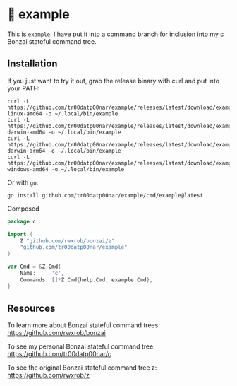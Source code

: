 # :deciduous_tree: example

This is `example`. I have put it into a command branch for inclusion into my c Bonzai stateful command tree.

## Installation

If you just want to try it out, grab the release binary with curl and put into your PATH:

```
curl -L https://github.com/tr00datp00nar/example/releases/latest/download/example-linux-amd64 -o ~/.local/bin/example
curl -L https://github.com/tr00datp00nar/example/releases/latest/download/example-darwin-amd64 -o ~/.local/bin/example
curl -L https://github.com/tr00datp00nar/example/releases/latest/download/example-darwin-arm64 -o ~/.local/bin/example
curl -L https://github.com/tr00datp00nar/example/releases/latest/download/example-windows-amd64 -o ~/.local/bin/example
```

Or with `go`:

```shell
go install github.com/tr00datp00nar/example/cmd/example@latest
```

Composed

```go
package c

import (
	Z "github.com/rwxrob/bonzai/z"
    "github.com/tr00datp00nar/example"
)

var Cmd = &Z.Cmd{
	Name:     'c',
    Commands: []*Z.Cmd{help.Cmd, example.Cmd},
}
```

## Resources

To learn more about Bonzai stateful command trees: https://github.com/rwxrob/bonzai

To see my personal Bonzai stateful command tree: https://github.com/tr00datp00nar/c

To see the original Bonzai stateful command tree z: https://github.com/rwxrob/z
